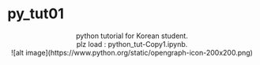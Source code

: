 # py_tut01
<center>python tutorial for Korean student.  </center>  
<center>plz load : python_tut-Copy1.ipynb.  </center>
<center>![alt image](https://www.python.org/static/opengraph-icon-200x200.png)</center>
